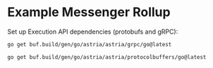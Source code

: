 # Example Messenger Rollup
Set up Execution API dependencies (protobufs and gRPC):

```bash
go get buf.build/gen/go/astria/astria/grpc/go@latest

go get buf.build/gen/go/astria/astria/protocolbuffers/go@latest
```
